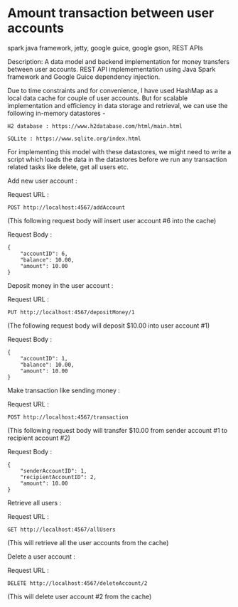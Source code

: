 # Amount transaction between user accounts 
spark java framework, jetty, google guice, google gson, REST APIs

Description: A data model and backend implementation for money transfers between user accounts. 
REST API implemementation using Java Spark framework and Google Guice dependency injection. 

Due to time constraints and for convenience, I have used HashMap as a local data cache for couple of user accounts. But for scalable implementation and efficiency in data storage and retrieval, we can use the following in-memory datastores - 
	
	H2 database : https://www.h2database.com/html/main.html
	
	SQLite : https://www.sqlite.org/index.html
	
For implementing this model with these datastores, we might need to write a script which loads the data in the datastores before we run any transaction related tasks like delete, get all users etc. 
	


Add new user account : 

Request URL :

	POST http://localhost:4567/addAccount

(This following request body will insert user account #6 into the cache)

Request Body :
	
	
	{
		"accountID": 6,
		"balance": 10.00,
		"amount": 10.00
	}



Deposit money in the user account : 

Request URL : 

	PUT http://localhost:4567/depositMoney/1
(The following request body will deposit $10.00 into user account #1)

Request Body :

	{
		"accountID": 1,
		"balance": 10.00,
		"amount": 10.00
	}


Make transaction like sending money : 

Request URL : 

	POST http://localhost:4567/transaction
(This following request body will transfer $10.00 from sender account #1 to recipient account #2)

Request Body : 

	{
		"senderAccountID": 1,
		"recipientAccountID": 2,
		"amount": 10.00
	}



Retrieve all users : 

Request URL : 

	GET http://localhost:4567/allUsers
(This will retrieve all the user accounts from the cache)



Delete a user account : 

Request URL : 

	DELETE http://localhost:4567/deleteAccount/2
(This will delete user account #2 from the cache)
